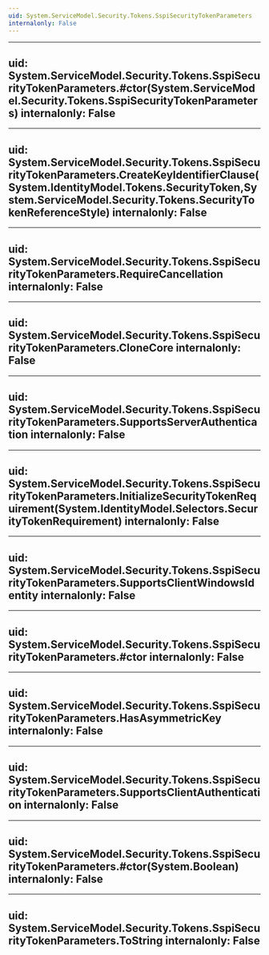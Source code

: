 ```yaml
---
uid: System.ServiceModel.Security.Tokens.SspiSecurityTokenParameters
internalonly: False
---
```


---
uid: System.ServiceModel.Security.Tokens.SspiSecurityTokenParameters.#ctor(System.ServiceModel.Security.Tokens.SspiSecurityTokenParameters)
internalonly: False
---

---
uid: System.ServiceModel.Security.Tokens.SspiSecurityTokenParameters.CreateKeyIdentifierClause(System.IdentityModel.Tokens.SecurityToken,System.ServiceModel.Security.Tokens.SecurityTokenReferenceStyle)
internalonly: False
---

---
uid: System.ServiceModel.Security.Tokens.SspiSecurityTokenParameters.RequireCancellation
internalonly: False
---

---
uid: System.ServiceModel.Security.Tokens.SspiSecurityTokenParameters.CloneCore
internalonly: False
---

---
uid: System.ServiceModel.Security.Tokens.SspiSecurityTokenParameters.SupportsServerAuthentication
internalonly: False
---

---
uid: System.ServiceModel.Security.Tokens.SspiSecurityTokenParameters.InitializeSecurityTokenRequirement(System.IdentityModel.Selectors.SecurityTokenRequirement)
internalonly: False
---

---
uid: System.ServiceModel.Security.Tokens.SspiSecurityTokenParameters.SupportsClientWindowsIdentity
internalonly: False
---

---
uid: System.ServiceModel.Security.Tokens.SspiSecurityTokenParameters.#ctor
internalonly: False
---

---
uid: System.ServiceModel.Security.Tokens.SspiSecurityTokenParameters.HasAsymmetricKey
internalonly: False
---

---
uid: System.ServiceModel.Security.Tokens.SspiSecurityTokenParameters.SupportsClientAuthentication
internalonly: False
---

---
uid: System.ServiceModel.Security.Tokens.SspiSecurityTokenParameters.#ctor(System.Boolean)
internalonly: False
---

---
uid: System.ServiceModel.Security.Tokens.SspiSecurityTokenParameters.ToString
internalonly: False
---
